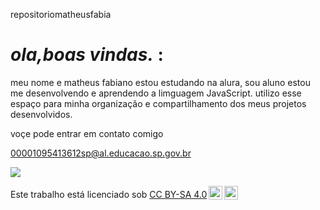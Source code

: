 repositoriomatheusfabia

# *ola,boas vindas.* :


meu nome e matheus fabiano
estou estudando na alura, sou aluno
estou me desenvolvendo e aprendendo a limguagem JavaScript.
utilizo esse espaço para minha organização e compartilhamento dos meus projetos desenvolvidos.

voçe pode entrar em contato comigo

00001095413612sp@al.educacao.sp.gov.br




![](https://media.giphy.com/media/YpYqP9g8JiUMO5U6dT/giphy.gif?cid=790b7611t0sy5lkxqi7ynhe7nc4tcq29ze0ntqo0gfsv14ze&ep=v1_stickers_search&rid=giphy.gif&ct=s)



<p xmlns:cc="http://creativecommons.org/ns#" >Este trabalho está licenciado sob <a href="https://creativecommons.org/licenses/by-sa/4.0/?ref=chooser-v1" target="_blank" rel="license noopener noreferrer" style="display:inline-block;">CC BY-SA 4.0<img style="height:22px!important;margin-left:3px;vertical-align:text-bottom;" src="https://mirrors.creativecommons.org/presskit/icons/cc.svg?ref=chooser-v1" alt=""><img style="height:22px!important;margin-left:3px;vertical-align:text-bottom;" src="https://mirrors.creativecommons.org/presskit/icons/by.svg?ref=chooser-v1" alt=""><img style="altura:22px!importante;margem-esquerda:3px;alinhamento-vertical:texto-inferior;" src="https://mirrors.creativecommons.org/presskit/icons/sa.svg?ref=chooser-v1" alt=""></a></p>
